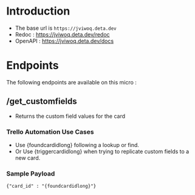# Introduction

- The base url is `https://jviwoq.deta.dev`
- Redoc : https://jviwoq.deta.dev/redoc
- OpenAPI : https://jviwoq.deta.dev/docs

# Endpoints

The following endpoints are available on this micro :

## /get_customfields

- Returns the custom field values for the card


### Trello Automation Use Cases

- Use {foundcardidlong} following a lookup or find.
- Or Use {triggercardidlong} when trying to replicate custom fields to a new card.

### Sample Payload

```{"card_id" : "{foundcardidlong}"}```
